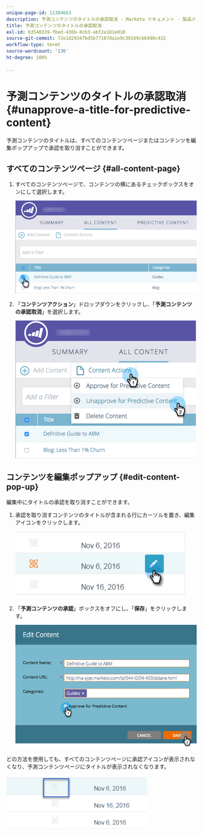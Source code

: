 ```yaml
---
unique-page-id: 11384663
description: 予測コンテンツのタイトルの承認取消 - Marketo ドキュメント - 製品ドキュメント
title: 予測コンテンツのタイトルの承認取消
exl-id: 63540339-fbed-436b-8cb3-abf2e181e010
source-git-commit: 72e1d29347bd5b77107da1e9c30169cb6490c432
workflow-type: tm+mt
source-wordcount: '136'
ht-degree: 100%

---
```


# 予測コンテンツのタイトルの承認取消 {#unapprove-a-title-for-predictive-content}

予測コンテンツのタイトルは、すべてのコンテンツページまたはコンテンツを編集ポップアップで承認を取り消すことができます。

## すべてのコンテンツページ {#all-content-page}

1. すべてのコンテンツページで、コンテンツの横にあるチェックボックスをオンにして選択します。

   ![](assets/image2017-10-3-9-3a18-3a38.png)

1. 「**コンテンツアクション**」ドロップダウンをクリックし、「**予測コンテンツの承認取消**」を選択します。

   ![](assets/image2017-10-3-9-3a19-3a20.png)

## コンテンツを編集ポップアップ {#edit-content-pop-up}

編集中にタイトルの承認を取り消すことができます。

1. 承認を取り消すコンテンツのタイトルが含まれる行にカーソルを置き、編集アイコンをクリックします。

   ![](assets/click-icon-hand.png)

1. 「**予測コンテンツの承認**」ボックスをオフにし、「**保存**」をクリックします。

   ![](assets/image2017-10-3-9-3a20-3a17.png)

どの方法を使用しても、すべてのコンテンツページに承認アイコンが表示されなくなり、予測コンテンツページにタイトルが表示されなくなります。

![](assets/unapprove-content-no-icon.png)
